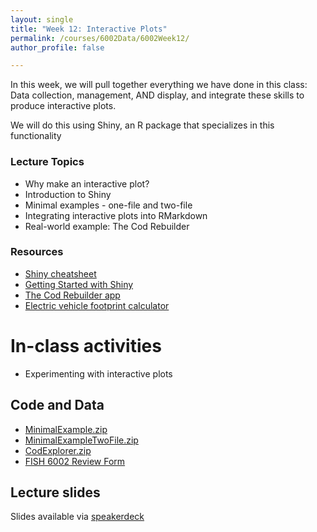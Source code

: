 ```yaml
---
layout: single
title: "Week 12: Interactive Plots"
permalink: /courses/6002Data/6002Week12/
author_profile: false

---
```


In this week, we will pull together everything we have done in this class: Data collection, management, AND display, and integrate these skills to produce interactive plots.

We will do this using Shiny, an R package that specializes in this functionality

### Lecture Topics

* Why make an interactive plot?
* Introduction to Shiny
* Minimal examples - one-file and two-file
* Integrating interactive plots into RMarkdown
* Real-world example: The Cod Rebuilder

### Resources

* [Shiny cheatsheet](http://shiny.rstudio.com/images/shiny-cheatsheet.pdf)
* [Getting Started with Shiny](https://www.rstudio.com/resources/webinars/how-to-start-with-shiny-part-1/)
* [The Cod Rebuilder app](https://pandalusplatyceros.shinyapps.io/cod_rebuilder/)
* [Electric vehicle footprint calculator](http://www.casteyanqui.com/ev/ghg/index.html)

# In-class activities

* Experimenting with interactive plots

## Code and Data

* [MinimalExample.zip](/assets/images/MinimalExample.zip)
* [MinimalExampleTwoFile.zip](/assets/images/MinimalExampleTwoFile.zip)
* [CodExplorer.zip](/assets/images/CodExplorer.zip)
* [FISH 6002 Review Form](/assets/images/Fish6002CourseReview.zip)

## Lecture slides

<script async class="speakerdeck-embed" data-id="65c96fe04c3547fd8d693654d086abc6" data-ratio="1.77777777777778" src="//speakerdeck.com/assets/embed.js"></script>

Slides available via [speakerdeck](https://speakerdeck.com/pandalusplatyceros/fish-6002-week-12-interactive-plots)